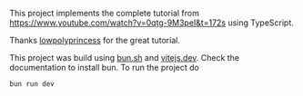 This project implements the complete tutorial from https://www.youtube.com/watch?v=0qtg-9M3peI&t=172s using TypeScript.

Thanks [lowpolyprincess](https://www.youtube.com/@lowpolyprincess) for the great tutorial.

This project was build using [bun.sh](https://bun.sh/) and  [vitejs.dev](https://vitejs.dev/). Check the documentation to install bun. To run the project do
```shell
bun run dev
```
